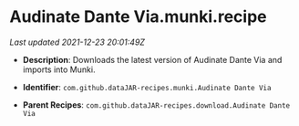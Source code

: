 # Audinate Dante Via.munki.recipe

_Last updated 2021-12-23 20:01:49Z_

- **Description**: Downloads the latest version of Audinate Dante Via and imports into Munki.

- **Identifier**: `com.github.dataJAR-recipes.munki.Audinate Dante Via`

- **Parent Recipes**: `com.github.dataJAR-recipes.download.Audinate Dante Via`
